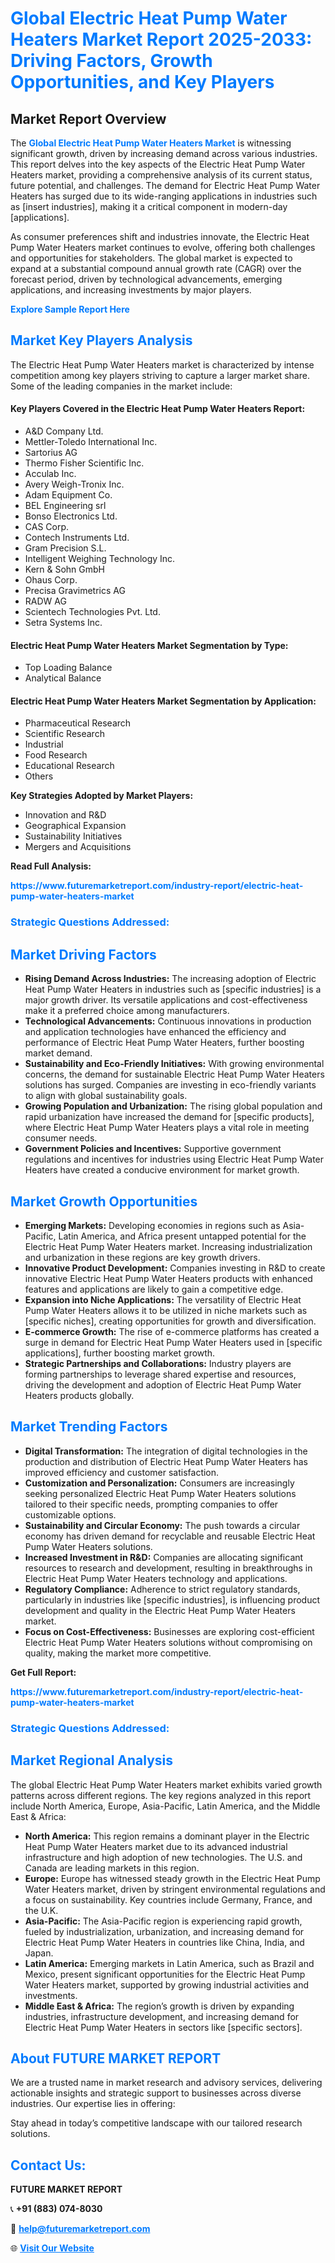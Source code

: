 <h1 style="color: #007BFF;">Global Electric Heat Pump Water Heaters Market Report 2025-2033: Driving Factors, Growth Opportunities, and Key Players</h1>

<section id="overview">
<h2>Market Report Overview</h2>
<p>The <a href="https://www.futuremarketreport.com/industry-report/electric-heat-pump-water-heaters-market" style="color: #007BFF; text-decoration: none;"><strong>Global Electric Heat Pump Water Heaters Market</strong></a> is witnessing significant growth, driven by increasing demand across various industries. This report delves into the key aspects of the Electric Heat Pump Water Heaters market, providing a comprehensive analysis of its current status, future potential, and challenges. The demand for Electric Heat Pump Water Heaters has surged due to its wide-ranging applications in industries such as [insert industries], making it a critical component in modern-day [applications].</p>
<p>As consumer preferences shift and industries innovate, the Electric Heat Pump Water Heaters market continues to evolve, offering both challenges and opportunities for stakeholders. The global market is expected to expand at a substantial compound annual growth rate (CAGR) over the forecast period, driven by technological advancements, emerging applications, and increasing investments by major players.</p>
</section>

<section id="overview">
<p><a href="https://www.futuremarketreport.com/request-sample/reportId=32045" style="color: #007BFF; text-decoration: none;"><strong>Explore Sample Report Here</strong></a></p>
</section>

<section id="key-players">
<h2 style="color: #007BFF;">Market Key Players Analysis</h2>
<p>The Electric Heat Pump Water Heaters market is characterized by intense competition among key players striving to capture a larger market share. Some of the leading companies in the market include:</p>
<h4>Key Players Covered in the Electric Heat Pump Water Heaters Report:</h4>
<ul><li>A&amp;D Company Ltd.</li><li>Mettler-Toledo International Inc.</li><li>Sartorius AG</li><li>Thermo Fisher Scientific Inc.</li><li>Acculab Inc.</li><li>Avery Weigh-Tronix Inc.</li><li>Adam Equipment Co.</li><li>BEL Engineering srl</li><li>Bonso Electronics Ltd.</li><li>CAS Corp.</li><li>Contech Instruments Ltd.</li><li>Gram Precision S.L.</li><li>Intelligent Weighing Technology Inc.</li><li>Kern &amp; Sohn GmbH</li><li>Ohaus Corp.</li><li>Precisa Gravimetrics AG</li><li>RADW AG</li><li>Scientech Technologies Pvt. Ltd.</li><li>Setra Systems Inc.</li></ul>
<h4>Electric Heat Pump Water Heaters Market Segmentation by Type:</h4>
<ul><li>Top Loading Balance</li><li>Analytical Balance</li></ul>

<h4>Electric Heat Pump Water Heaters Market Segmentation by Application:</h4>
<ul><li>Pharmaceutical Research</li><li>Scientific Research</li><li>Industrial</li><li>Food Research</li><li>Educational Research</li><li>Others</li></ul>
<p><strong>Key Strategies Adopted by Market Players:</strong></p>
<ul>
<li>Innovation and R&D</li>
<li>Geographical Expansion</li>
<li>Sustainability Initiatives</li>
<li>Mergers and Acquisitions</li>
</ul>
</section>

<section>
<p><strong>Read Full Analysis: </strong></p><a href="https://www.futuremarketreport.com/industry-report/electric-heat-pump-water-heaters-market" style="color: #007BFF; text-decoration: none;"><strong>https://www.futuremarketreport.com/industry-report/electric-heat-pump-water-heaters-market</strong></a>
<h3 style="color: #007BFF;">Strategic Questions Addressed:</h3>
</section>

<section id="driving-factors">
<h2 style="color: #007BFF;">Market Driving Factors</h2>
<ul>
<li><strong>Rising Demand Across Industries:</strong> The increasing adoption of Electric Heat Pump Water Heaters in industries such as [specific industries] is a major growth driver. Its versatile applications and cost-effectiveness make it a preferred choice among manufacturers.</li>
<li><strong>Technological Advancements:</strong> Continuous innovations in production and application technologies have enhanced the efficiency and performance of Electric Heat Pump Water Heaters, further boosting market demand.</li>
<li><strong>Sustainability and Eco-Friendly Initiatives:</strong> With growing environmental concerns, the demand for sustainable Electric Heat Pump Water Heaters solutions has surged. Companies are investing in eco-friendly variants to align with global sustainability goals.</li>
<li><strong>Growing Population and Urbanization:</strong> The rising global population and rapid urbanization have increased the demand for [specific products], where Electric Heat Pump Water Heaters plays a vital role in meeting consumer needs.</li>
<li><strong>Government Policies and Incentives:</strong> Supportive government regulations and incentives for industries using Electric Heat Pump Water Heaters have created a conducive environment for market growth.</li>
</ul>
</section>

<section id="growth-opportunities">
<h2 style="color: #007BFF;">Market Growth Opportunities</h2>
<ul>
<li><strong>Emerging Markets:</strong> Developing economies in regions such as Asia-Pacific, Latin America, and Africa present untapped potential for the Electric Heat Pump Water Heaters market. Increasing industrialization and urbanization in these regions are key growth drivers.</li>
<li><strong>Innovative Product Development:</strong> Companies investing in R&D to create innovative Electric Heat Pump Water Heaters products with enhanced features and applications are likely to gain a competitive edge.</li>
<li><strong>Expansion into Niche Applications:</strong> The versatility of Electric Heat Pump Water Heaters allows it to be utilized in niche markets such as [specific niches], creating opportunities for growth and diversification.</li>
<li><strong>E-commerce Growth:</strong> The rise of e-commerce platforms has created a surge in demand for Electric Heat Pump Water Heaters used in [specific applications], further boosting market growth.</li>
<li><strong>Strategic Partnerships and Collaborations:</strong> Industry players are forming partnerships to leverage shared expertise and resources, driving the development and adoption of Electric Heat Pump Water Heaters products globally.</li>
</ul>
</section>

<section id="trending-factors">
<h2 style="color: #007BFF;">Market Trending Factors</h2>
<ul>
<li><strong>Digital Transformation:</strong> The integration of digital technologies in the production and distribution of Electric Heat Pump Water Heaters has improved efficiency and customer satisfaction.</li>
<li><strong>Customization and Personalization:</strong> Consumers are increasingly seeking personalized Electric Heat Pump Water Heaters solutions tailored to their specific needs, prompting companies to offer customizable options.</li>
<li><strong>Sustainability and Circular Economy:</strong> The push towards a circular economy has driven demand for recyclable and reusable Electric Heat Pump Water Heaters solutions.</li>
<li><strong>Increased Investment in R&D:</strong> Companies are allocating significant resources to research and development, resulting in breakthroughs in Electric Heat Pump Water Heaters technology and applications.</li>
<li><strong>Regulatory Compliance:</strong> Adherence to strict regulatory standards, particularly in industries like [specific industries], is influencing product development and quality in the Electric Heat Pump Water Heaters market.</li>
<li><strong>Focus on Cost-Effectiveness:</strong> Businesses are exploring cost-efficient Electric Heat Pump Water Heaters solutions without compromising on quality, making the market more competitive.</li>
</ul>
</section>

<section>
<p><strong>Get Full Report: </strong></p><a href="https://www.futuremarketreport.com/industry-report/electric-heat-pump-water-heaters-market" style="color: #007BFF; text-decoration: none;"><strong>https://www.futuremarketreport.com/industry-report/electric-heat-pump-water-heaters-market</strong></a>
<h3 style="color: #007BFF;">Strategic Questions Addressed:</h3>
</section>


<section id="regional-analysis">
<h2 style="color: #007BFF;">Market Regional Analysis</h2>
<p>The global Electric Heat Pump Water Heaters market exhibits varied growth patterns across different regions. The key regions analyzed in this report include North America, Europe, Asia-Pacific, Latin America, and the Middle East & Africa:</p>
<ul>
<li><strong>North America:</strong> This region remains a dominant player in the Electric Heat Pump Water Heaters market due to its advanced industrial infrastructure and high adoption of new technologies. The U.S. and Canada are leading markets in this region.</li>
<li><strong>Europe:</strong> Europe has witnessed steady growth in the Electric Heat Pump Water Heaters market, driven by stringent environmental regulations and a focus on sustainability. Key countries include Germany, France, and the U.K.</li>
<li><strong>Asia-Pacific:</strong> The Asia-Pacific region is experiencing rapid growth, fueled by industrialization, urbanization, and increasing demand for Electric Heat Pump Water Heaters in countries like China, India, and Japan.</li>
<li><strong>Latin America:</strong> Emerging markets in Latin America, such as Brazil and Mexico, present significant opportunities for the Electric Heat Pump Water Heaters market, supported by growing industrial activities and investments.</li>
<li><strong>Middle East & Africa:</strong> The region’s growth is driven by expanding industries, infrastructure development, and increasing demand for Electric Heat Pump Water Heaters in sectors like [specific sectors].</li>
</ul>
</section>

<footer>
<h2 style="color: #007BFF;">About FUTURE MARKET REPORT</h2>
<p>We are a trusted name in market research and advisory services, delivering actionable insights and strategic support to businesses across diverse industries. Our expertise lies in offering:</p>

<p>Stay ahead in today’s competitive landscape with our tailored research solutions.</p>

<h2 style="color: #007BFF;">Contact Us:</h2>
<p><strong>FUTURE MARKET REPORT</strong></p>
<p>📞 <strong>+91 (883) 074-8030</strong></p>
<p>📧 <strong><a href="mailto:help@futuremarketreport.com" style="color: #007BFF;">help@futuremarketreport.com</a></strong></p>
<p>🌐 <strong><a href="https://www.futuremarketreport.com/" style="color: #007BFF;">Visit Our Website</a></strong></p>
</footer>